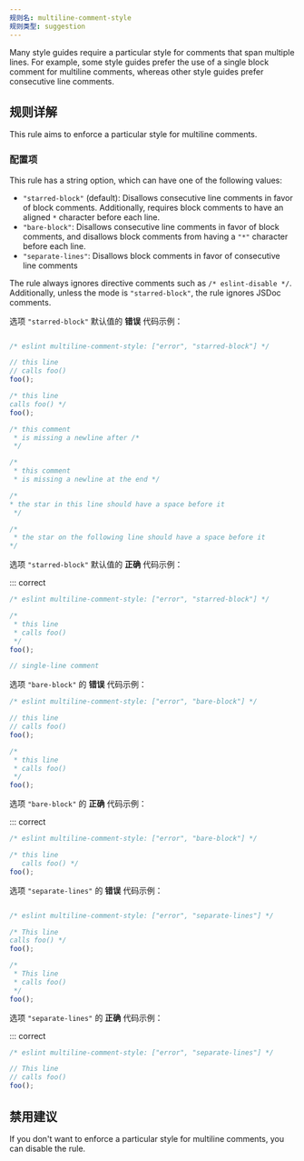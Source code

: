 ```yaml
---
规则名: multiline-comment-style
规则类型: suggestion
---
```




Many style guides require a particular style for comments that span multiple lines. For example, some style guides prefer the use of a single block comment for multiline comments, whereas other style guides prefer consecutive line comments.

## 规则详解

This rule aims to enforce a particular style for multiline comments.

### 配置项

This rule has a string option, which can have one of the following values:

* `"starred-block"` (default): Disallows consecutive line comments in favor of block comments. Additionally, requires block comments to have an aligned `*` character before each line.
* `"bare-block"`: Disallows consecutive line comments in favor of block comments, and disallows block comments from having a `"*"` character before each line.
* `"separate-lines"`: Disallows block comments in favor of consecutive line comments

The rule always ignores directive comments such as `/* eslint-disable */`. Additionally, unless the mode is `"starred-block"`, the rule ignores JSDoc comments.

选项 `"starred-block"`  默认值的 **错误** 代码示例：



```js

/* eslint multiline-comment-style: ["error", "starred-block"] */

// this line
// calls foo()
foo();

/* this line
calls foo() */
foo();

/* this comment
 * is missing a newline after /*
 */

/*
 * this comment
 * is missing a newline at the end */

/*
* the star in this line should have a space before it
 */

/*
 * the star on the following line should have a space before it
*/

```

选项 `"starred-block"` 默认值的 **正确** 代码示例：

::: correct

```js
/* eslint multiline-comment-style: ["error", "starred-block"] */

/*
 * this line
 * calls foo()
 */
foo();

// single-line comment
```

选项 `"bare-block"` 的 **错误** 代码示例：



```js
/* eslint multiline-comment-style: ["error", "bare-block"] */

// this line
// calls foo()
foo();

/*
 * this line
 * calls foo()
 */
foo();
```

选项 `"bare-block"` 的 **正确** 代码示例：

::: correct

```js
/* eslint multiline-comment-style: ["error", "bare-block"] */

/* this line
   calls foo() */
foo();
```

选项 `"separate-lines"` 的 **错误** 代码示例：



```js

/* eslint multiline-comment-style: ["error", "separate-lines"] */

/* This line
calls foo() */
foo();

/*
 * This line
 * calls foo()
 */
foo();

```

选项 `"separate-lines"` 的 **正确** 代码示例：

::: correct

```js
/* eslint multiline-comment-style: ["error", "separate-lines"] */

// This line
// calls foo()
foo();

```

## 禁用建议

If you don't want to enforce a particular style for multiline comments, you can disable the rule.
